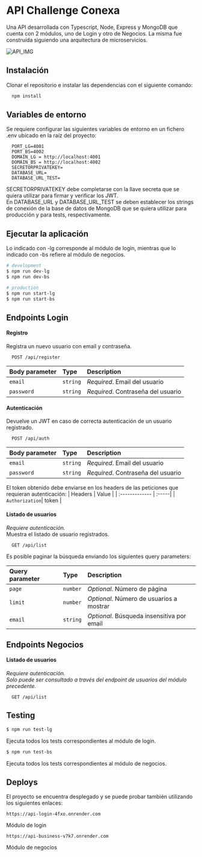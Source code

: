 # API Challenge Conexa
Una API desarrollada con Typescript, Node, Express y MongoDB que cuenta con 2 módulos, uno de Login y otro de Negocios. La misma fue construída siguiendo una arquitectura de microservicios.

![API_IMG](https://kozub.com.ar/wp-content/uploads/2021/01/What-is-an-API.png)

## Instalación
Clonar el repositorio e instalar las dependencias con el siguiente comando:

```bash
  npm install
```

## Variables de entorno

Se requiere configurar las siguientes variables de entorno en un fichero .env ubicado en la raíz del proyecto:
```
  PORT_LG=4001
  PORT_BS=4002
  DOMAIN_LG = http://localhost:4001
  DOMAIN_BS = http://localhost:4002
  SECRETORPRIVATEKEY=
  DATABASE_URL=
  DATABASE_URL_TEST=
```
SECRETORPRIVATEKEY debe completarse con la llave secreta que se quiera utilizar para firmar y verificar los JWT.  
En DATABASE_URL y DATABASE_URL_TEST se deben establecer los strings de conexión de la base de datos de MongoDB que se quiera utilizar para producción y para tests, respectivamente.

## Ejecutar la aplicación
Lo indicado con -lg corresponde al módulo de login, mientras que lo indicado con -bs refiere al módulo de negocios.

```bash
# development
$ npm run dev-lg
$ npm run dev-bs

# production
$ npm run start-lg
$ npm run start-bs
```

## Endpoints Login

#### Registro
Registra un nuevo usuario con email y contraseña.

```http
  POST /api/register
```

| Body parameter | Type     | Description                          |
| :------------- | :------- | :----------------------------------- |
| `email`        | `string` | *Required*. Email del usuario        |
| `password`     | `string` | *Required*. Contraseña del usuario   |

#### Autenticación
Devuelve un JWT en caso de correcta autenticación de un usuario registrado.

```http
  POST /api/auth
```

| Body parameter | Type     | Description                          |
| :------------- | :------- | :----------------------------------- |
| `email`        | `string` | *Required*. Email del usuario        |
| `password`     | `string` | *Required*. Contraseña del usuario   |

El token obtenido debe enviarse en los headers de las peticiones que requieran autenticación:
| Headers        | Value | 
| :------------- | :-----| 
| `Authorization`| token | 

#### Listado de usuarios
*Requiere autenticación.*  
Muestra el listado de usuario registrados.

```http
  GET /api/list
```

Es posible paginar la búsqueda enviando los siguientes query parameters:

| Query parameter | Type     | Description                                  |
| :-------------- | :------- | :------------------------------------------- |
| `page`          | `number` | *Optional*. Número de página                 |
| `limit`         | `number` | *Optional*. Número de usuarios a mostrar     |
| `email`         | `string` | *Optional*. Búsqueda insensitiva por email   |

## Endpoints Negocios

#### Listado de usuarios
*Requiere autenticación.*  
*Solo puede ser consultado a través del endpoint de usuarios del módulo precedente.*

```http
  GET /api/list
```

## Testing

```bash
$ npm run test-lg
```
Ejecuta todos los tests correspondientes al módulo de login.

```bash
$ npm run test-bs
```
Ejecuta todos los tests correspondientes al módulo de negocios.

## Deploys

El proyecto se encuentra desplegado y se puede probar también utilizando los siguientes enlaces:
```
https://api-login-4fxo.onrender.com
``` 
Módulo de login


```
https://api-business-v7k7.onrender.com
``` 
Módulo de negocios






